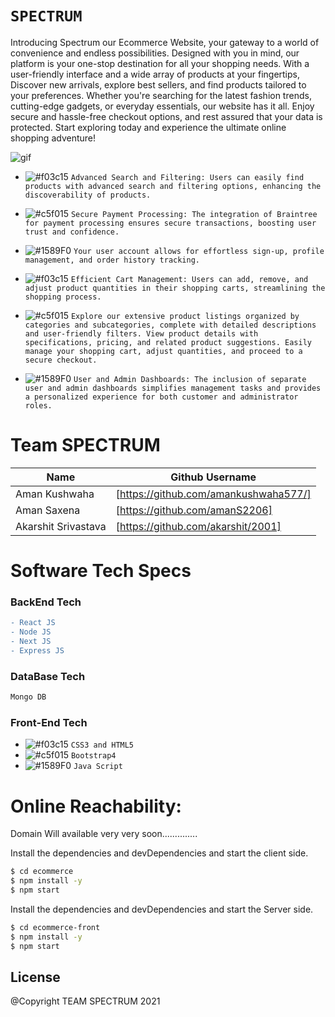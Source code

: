 
# ``` SPECTRUM ```

Introducing Spectrum our Ecommerce Website, your gateway to a world of convenience and endless possibilities. Designed with you in mind, our platform is your one-stop destination for all your shopping needs. With a user-friendly interface and a wide array of products at your fingertips, Discover new arrivals, explore best sellers, and find products tailored to your preferences. Whether you're searching for the latest fashion trends, cutting-edge gadgets, or everyday essentials, our website has it all. Enjoy secure and hassle-free checkout options, and rest assured that your data is protected. Start exploring today and experience the ultimate online shopping adventure!

![gif](https://user-images.githubusercontent.com/53748350/116215331-3654e180-a765-11eb-8e6f-6d897e319a55.gif)



   - ![#f03c15](https://via.placeholder.com/15/f03c15/000000?text=+) `Advanced Search and Filtering: Users can easily find products with advanced search and filtering options, enhancing the discoverability of products.`

  -  ![#c5f015](https://via.placeholder.com/15/c5f015/000000?text=+) `Secure Payment Processing: The integration of Braintree for payment processing ensures secure transactions, boosting user trust and confidence.`

  - ![#1589F0](https://via.placeholder.com/15/1589F0/000000?text=+) `Your user account allows for effortless sign-up, profile management, and order history tracking.`
  - ![#f03c15](https://via.placeholder.com/15/f03c15/000000?text=+) `Efficient Cart Management: Users can add, remove, and adjust product quantities in their shopping carts, streamlining the shopping process.`

 -  ![#c5f015](https://via.placeholder.com/15/c5f015/000000?text=+) `Explore our extensive product listings organized by categories and subcategories, complete with detailed descriptions and user-friendly filters. View product details with specifications, pricing, and related product suggestions. Easily manage your shopping cart, adjust quantities, and proceed to a secure checkout.`

  - ![#1589F0](https://via.placeholder.com/15/1589F0/000000?text=+) `User and Admin Dashboards: The inclusion of separate user and admin dashboards simplifies management tasks and provides a personalized experience for both customer and administrator roles.`


 
# Team SPECTRUM
| Name | Github Username | 
| ------ | ------ |
| Aman Kushwaha | [https://github.com/amankushwaha577/]  |
| Aman Saxena | [https://github.com/amanS2206] |
| Akarshit Srivastava | [https://github.com/akarshit/2001] |

 

# Software Tech Specs
### BackEnd Tech
```diff
- React JS
- Node JS
- Next JS
- Express JS
````
### DataBase Tech
```diff
Mongo DB
```

 
### Front-End Tech
- ![#f03c15](https://via.placeholder.com/15/f03c15/000000?text=+) `CSS3 and HTML5`
- ![#c5f015](https://via.placeholder.com/15/c5f015/000000?text=+) `Bootstrap4`
- ![#1589F0](https://via.placeholder.com/15/1589F0/000000?text=+) `Java Script`

# Online Reachability:
Domain Will available very very soon..............

Install the dependencies and devDependencies and start the client side.
```sh
$ cd ecommerce
$ npm install -y
$ npm start
```

Install the dependencies and devDependencies and start the Server side.
```sh
$ cd ecommerce-front
$ npm install -y
$ npm start
```

License
----
@Copyright TEAM SPECTRUM  2021

 
